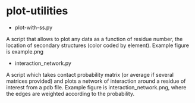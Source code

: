 # plot-utilities

- plot-with-ss.py

A script that allows to plot any data as a function of residue number, the location of secondary structures (color coded by element). Example figure is example.png

- interaction_network.py

A script which takes contact probability matrix (or average if several matrices provided) and plots a network of interaction around a residue of interest from a pdb file. Example figure is interaction_network.png, where the edges are weighted according to the probability.
